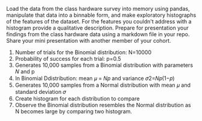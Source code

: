 Load the data from the class hardware survey into memory using pandas, manipulate that data into a binnable form, and make exploratory histographs of the features of the dataset. For the features you couldn't address with a histogram provide a qualitative description.
Prepare for presentation your findings from the class hardware data using a markdown file in your repo. Share your mini presentation with another member of your cohort.

1. Number of trials for the Binomial distribution: N=10000
2. Probability of success for each trial: p=0.5
3. Generates 10,000 samples from a Binomial distribution with parameters 𝑁 and p
4. In Binomial Ddistribution: mean 𝜇 = 𝑁𝑝 and variance 𝜎2=𝑁𝑝(1−𝑝)
5. Generates 10,000 samples from a Normal distribution with mean 𝜇 and standard deviation 𝜎
6. Create histogram for each distribution to compare
7. Observe the Binomial distribution resembles the Normal distribution as N becomes large by comparing two histogram.


# ## 

# ### 
